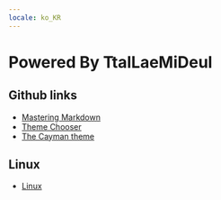 ```yaml
---
locale: ko_KR
---
```


# Powered By TtalLaeMiDeul

## Github links
* [Mastering Markdown](https://guides.github.com/features/mastering-markdown/)
* [Theme Chooser](https://help.github.com/en/github/working-with-github-pages/adding-a-theme-to-your-github-pages-site-with-the-theme-chooser)
* [The Cayman theme](https://github.com/pages-themes/cayman)

## Linux
* [Linux](./linux/linux01.html) 

